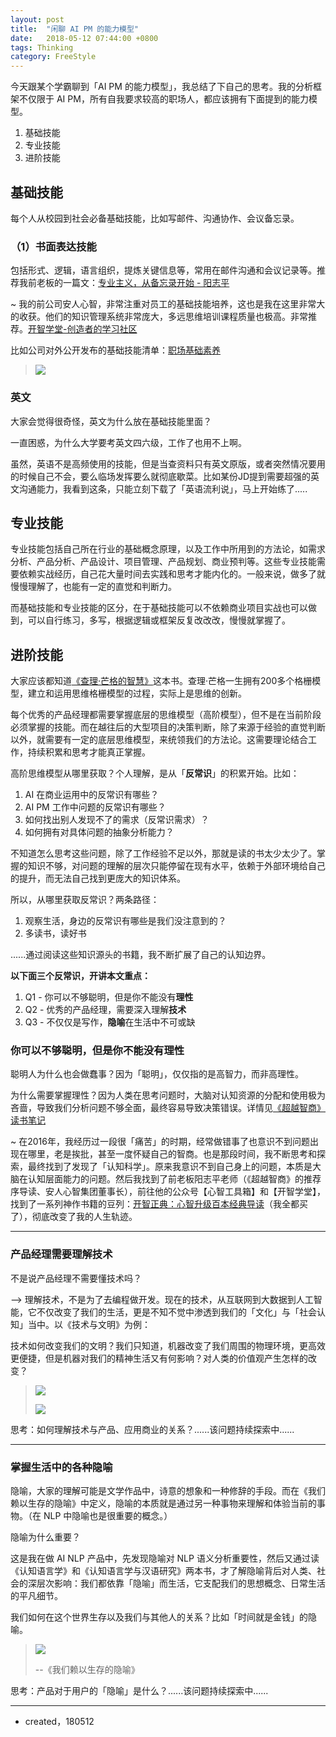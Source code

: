 ```yaml
---
layout: post
title:  "闲聊 AI PM 的能力模型"
date:   2018-05-12 07:44:00 +0800
tags: Thinking
category: FreeStyle
---
```


今天跟某个学霸聊到「AI PM 的能力模型」，我总结了下自己的思考。我的分析框架不仅限于 AI PM，所有自我要求较高的职场人，都应该拥有下面提到的能力模型。

1. 基础技能
2. 专业技能
3. 进阶技能


## 基础技能

每个人从校园到社会必备基础技能，比如写邮件、沟通协作、会议备忘录。

### （1）书面表达技能

包括形式、逻辑，语言组织，提炼关键信息等，常用在邮件沟通和会议记录等。推荐我前老板的一篇文：[专业主义，从备忘录开始 - 阳志平](https://mp.weixin.qq.com/s?__biz=MzA3MzM0MjUyMQ==&mid=2652150207&idx=1&sn=f7c5106304725bd13f3fbe24357781a6&chksm=84f0b2e9b3873bffe6ae15ba65f695c16989506bfa507b57fa60c702322aa52ce11933c953e7&scene=0&key=a0155c64695cc7b8f51e7a69a4d0b7858854c89df610c5dc13eb447e90253da36926d4e6a757e0a786378c08b9303fd719e66510576a164dc4588f417cf90dc453098fa32bb4523b2e877ff05c0aa0b8&ascene=0&uin=OTYyNDg4NjIx&devicetype=iMac+MacBookPro14%2C1+OSX+OSX+10.12.5+build(16F2073)&version=12020810&nettype=WIFI&lang=zh_CN&fontScale=100&pass_ticket=yedqiPU0Z5LCSlZFeYgupbf%2FAHZtLnO4HMGZjIvtFAB5JJsnzfCdmdhTZiWXaXym)


~ 我的前公司安人心智，非常注重对员工的基础技能培养，这也是我在这里非常大的收获。他们的知识管理系统非常庞大，多远思维培训课程质量也极高。非常推荐。[开智学堂-创造者的学习社区](http://www.openmindclub.com/)

比如公司对外公开发布的基础技能清单：[职场基础素养](https://github.com/OpenMindClub/Share/wiki/HbWorkStyleBasic)

> ![](http://ojcp18ifz.bkt.clouddn.com/2018-05-11-235541.jpg)

### 英文

大家会觉得很奇怪，英文为什么放在基础技能里面？

一直困惑，为什么大学要考英文四六级，工作了也用不上啊。

虽然，英语不是高频使用的技能，但是当查资料只有英文原版，或者突然情况要用的时候自己不会，要么临场发挥要么就彻底歇菜。比如某份JD提到需要超强的英文沟通能力，我看到这条，只能立刻下载了「英语流利说」，马上开始练了.....


## 专业技能

专业技能包括自己所在行业的基础概念原理，以及工作中所用到的方法论，如需求分析、产品分析、产品设计、项目管理、产品规划、商业预判等。这些专业技能需要依赖实战经历，自己花大量时间去实践和思考才能内化的。一般来说，做多了就慢慢理解了，也能有一定的直觉和判断力。

而基础技能和专业技能的区分，在于基础技能可以不依赖商业项目实战也可以做到，可以自行练习，多写，根据逻辑或框架反复改改改，慢慢就掌握了。

## 进阶技能

大家应该都知道[《查理·芒格的智慧》](https://book.douban.com/subject/26374572/)这本书。查理·芒格一生拥有200多个格栅模型，建立和运用思维格栅模型的过程，实际上是思维的创新。

每个优秀的产品经理都需要掌握底层的思维模型（高阶模型），但不是在当前阶段必须掌握的技能。而在越往后的大型项目的决策判断，除了来源于经验的直觉判断以外，就需要有一定的底层思维模型，来统领我们的方法论。这需要理论结合工作，持续积累和思考才能真正掌握。


高阶思维模型从哪里获取？个人理解，是从「**反常识**」的积累开始。比如：

1. AI 在商业运用中的反常识有哪些？
2. AI PM 工作中问题的反常识有哪些？
3. 如何找出别人发现不了的需求（反常识需求）？
4. 如何拥有对具体问题的抽象分析能力？

不知道怎么思考这些问题，除了工作经验不足以外，那就是读的书太少太少了。掌握的知识不够，对问题的理解的层次只能停留在现有水平，依赖于外部环境给自己的提升，而无法自己找到更庞大的知识体系。


所以，从哪里获取反常识？两条路径：

1. 观察生活，身边的反常识有哪些是我们没注意到的？
2. 多读书，读好书

......通过阅读这些知识源头的书籍，我不断扩展了自己的认知边界。


**以下面三个反常识，开讲本文重点：**

1. Q1 - 你可以不够聪明，但是你不能没有**理性**
2. Q2 - 优秀的产品经理，需要深入理解**技术**
3. Q3 - 不仅仅是写作，**隐喻**在生活中不可或缺

### 你可以不够聪明，但是你不能没有理性


聪明人为什么也会做蠢事？因为「聪明」，仅仅指的是高智力，而非高理性。

为什么需要掌握理性？因为人类在思考问题时，大脑对认知资源的分配和使用极为吝啬，导致我们分析问题不够全面，最终容易导致决策错误。详情见[《超越智商》读书笔记]()


~ 在2016年，我经历过一段很「痛苦」的时期，经常做错事了也意识不到问题出现在哪里，老是挨批，甚至一度怀疑自己的智商。也是那段时间，我不断思考和探索，最终找到了发现了「认知科学」。原来我意识不到自己身上的问题，本质是大脑在认知层面能力的问题。然后我找到了前老板阳志平老师（《超越智商》的推荐序导读、安人心智集团董事长），前往他的公众号【心智工具箱】和【开智学堂】，找到了一系列神作书籍的豆列：[开智正典：心智升级百本经典导读](https://www.douban.com/doulist/41691053/)（我全都买了），彻底改变了我的人生轨迹。

---

### 产品经理需要理解技术

不是说产品经理不需要懂技术吗？

--> 理解技术，不是为了去编程做开发。现在的技术，从互联网到大数据到人工智能，它不仅改变了我们的生活，更是不知不觉中渗透到我们的「文化」与「社会认知」当中。以《技术与文明》为例：

技术如何改变我们的文明？我们只知道，机器改变了我们周围的物理环境，更高效更便捷，但是机器对我们的精神生活又有何影响？对人类的价值观产生怎样的改变？

> ![](http://ojcp18ifz.bkt.clouddn.com/2018-05-11-200555.jpg)
> 
> ![](http://ojcp18ifz.bkt.clouddn.com/2018-05-11-200605.jpg)
> 

思考：如何理解技术与产品、应用商业的关系？......该问题持续探索中......

---

### 掌握生活中的各种隐喻

隐喻，大家的理解可能是文学作品中，诗意的想象和一种修辞的手段。而在《我们赖以生存的隐喻》中定义，隐喻的本质就是通过另一种事物来理解和体验当前的事物。（在 NLP 中隐喻也是很重要的概念。）

隐喻为什么重要？

这是我在做 AI NLP 产品中，先发现隐喻对 NLP 语义分析重要性，然后又通过读《认知语言学》和《认知语言学与汉语研究》两本书，才了解隐喻背后对人类、社会的深层次影响：我们都依靠「隐喻」而生活，它支配我们的思想概念、日常生活的平凡细节。

我们如何在这个世界生存以及我们与其他人的关系？比如「时间就是金钱」的隐喻。

> ![](http://ojcp18ifz.bkt.clouddn.com/2018-05-11-WechatIMG105.jpeg)
> 
> --《我们赖以生存的隐喻》

思考：产品对于用户的「隐喻」是什么？......该问题持续探索中......


---

- created，180512
